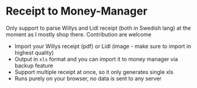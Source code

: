 # Receipt to Money-Manager

Only support to parse Willys and Lidl receipt (both in Swedish lang) at the moment as I mostly shop there. Contribution are welcome

- Import your Willys receipt (pdf) or Lidl (image - make sure to import in highest quality)
- Output in `xls` format and you can import it to money manager via backup feature
- Support multiple receipt at once, so it only generates single xls
- Runs purely on your browser, no data is sent to any server